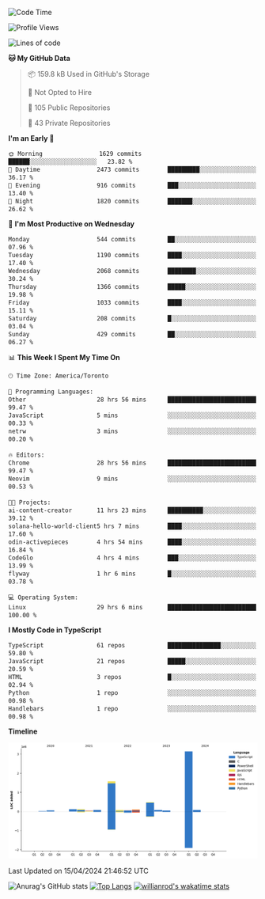 <!--START_SECTION:waka-->
![Code Time](http://img.shields.io/badge/Code%20Time-1%2C427%20hrs%2043%20mins-blue)

![Profile Views](http://img.shields.io/badge/Profile%20Views-0-blue)

![Lines of code](https://img.shields.io/badge/From%20Hello%20World%20I%27ve%20Written-6.0%20million%20lines%20of%20code-blue)

**🐱 My GitHub Data** 

> 📦 159.8 kB Used in GitHub's Storage 
 > 
> 🚫 Not Opted to Hire
 > 
> 📜 105 Public Repositories 
 > 
> 🔑 43 Private Repositories 
 > 
**I'm an Early 🐤** 

```text
🌞 Morning                1629 commits        ██████░░░░░░░░░░░░░░░░░░░   23.82 % 
🌆 Daytime                2473 commits        █████████░░░░░░░░░░░░░░░░   36.17 % 
🌃 Evening                916 commits         ███░░░░░░░░░░░░░░░░░░░░░░   13.40 % 
🌙 Night                  1820 commits        ███████░░░░░░░░░░░░░░░░░░   26.62 % 
```
📅 **I'm Most Productive on Wednesday** 

```text
Monday                   544 commits         ██░░░░░░░░░░░░░░░░░░░░░░░   07.96 % 
Tuesday                  1190 commits        ████░░░░░░░░░░░░░░░░░░░░░   17.40 % 
Wednesday                2068 commits        ████████░░░░░░░░░░░░░░░░░   30.24 % 
Thursday                 1366 commits        █████░░░░░░░░░░░░░░░░░░░░   19.98 % 
Friday                   1033 commits        ████░░░░░░░░░░░░░░░░░░░░░   15.11 % 
Saturday                 208 commits         █░░░░░░░░░░░░░░░░░░░░░░░░   03.04 % 
Sunday                   429 commits         ██░░░░░░░░░░░░░░░░░░░░░░░   06.27 % 
```


📊 **This Week I Spent My Time On** 

```text
🕑︎ Time Zone: America/Toronto

💬 Programming Languages: 
Other                    28 hrs 56 mins      █████████████████████████   99.47 % 
JavaScript               5 mins              ░░░░░░░░░░░░░░░░░░░░░░░░░   00.33 % 
netrw                    3 mins              ░░░░░░░░░░░░░░░░░░░░░░░░░   00.20 % 

🔥 Editors: 
Chrome                   28 hrs 56 mins      █████████████████████████   99.47 % 
Neovim                   9 mins              ░░░░░░░░░░░░░░░░░░░░░░░░░   00.53 % 

🐱‍💻 Projects: 
ai-content-creator       11 hrs 23 mins      ██████████░░░░░░░░░░░░░░░   39.12 % 
solana-hello-world-client5 hrs 7 mins        ████░░░░░░░░░░░░░░░░░░░░░   17.60 % 
odin-activepieces        4 hrs 54 mins       ████░░░░░░░░░░░░░░░░░░░░░   16.84 % 
CodeGlo                  4 hrs 4 mins        ███░░░░░░░░░░░░░░░░░░░░░░   13.99 % 
flyway                   1 hr 6 mins         █░░░░░░░░░░░░░░░░░░░░░░░░   03.78 % 

💻 Operating System: 
Linux                    29 hrs 6 mins       █████████████████████████   100.00 % 
```

**I Mostly Code in TypeScript** 

```text
TypeScript               61 repos            ███████████████░░░░░░░░░░   59.80 % 
JavaScript               21 repos            █████░░░░░░░░░░░░░░░░░░░░   20.59 % 
HTML                     3 repos             █░░░░░░░░░░░░░░░░░░░░░░░░   02.94 % 
Python                   1 repo              ░░░░░░░░░░░░░░░░░░░░░░░░░   00.98 % 
Handlebars               1 repo              ░░░░░░░░░░░░░░░░░░░░░░░░░   00.98 % 
```



**Timeline**

![Lines of Code chart](https://raw.githubusercontent.com/wise-introvert/wise-introvert/master/assets/bar_graph.png)


 Last Updated on 15/04/2024 21:46:52 UTC
<!--END_SECTION:waka-->

![Anurag's GitHub stats](https://github-readme-stats.vercel.app/api?username=wise-introvert&count_private=true&show_icons=true)
[![Top Langs](https://github-readme-stats.vercel.app/api/top-langs/?username=wise-introvert&langs_count=10)](https://github.com/anuraghazra/github-readme-stats)
[![willianrod's wakatime stats](https://github-readme-stats.vercel.app/api/wakatime?username=wiseintrovert)](https://github.com/anuraghazra/github-readme-stats)
